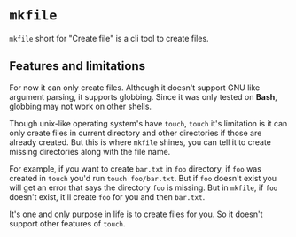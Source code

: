 # `mkfile`

`mkfile` short for "Create file" is a cli tool to create files.

## Features and limitations

For now it can only create files. Although it doesn't support GNU like argument
parsing, it supports globbing. Since it was only tested on **Bash**, globbing
may not work on other shells.

Though unix-like operating system's have `touch`, `touch` it's limitation is it
can only create files in current directory and other directories if those are
already created. But this is where `mkfile` shines, you can tell it to create
missing directories along with the file name.

For example, if you want to create `bar.txt` in `foo` directory, if `foo` was
created in `touch` you'd run `touch foo/bar.txt`. But if `foo` doesn't exist
you will get an error that says the directory `foo` is missing. But in `mkfile`,
if `foo` doesn't exist, it'll create `foo` for you and then `bar.txt`.

It's one and only purpose in life is to create files for you. So it doesn't
support other features of `touch`.
